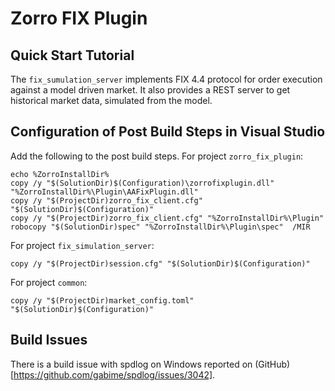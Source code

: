 # Zorro FIX Plugin

## Quick Start Tutorial

The `fix_sumulation_server` implements FIX 4.4 protocol for order execution against a model driven market.
It also provides a REST server to get historical market data, simulated from the model. 



## Configuration of Post Build Steps in Visual Studio

Add the following to the post build steps.
For project `zorro_fix_plugin`:

```
echo %ZorroInstallDir%
copy /y "$(SolutionDir)$(Configuration)\zorrofixplugin.dll" "%ZorroInstallDir%\Plugin\AAFixPlugin.dll"
copy /y "$(ProjectDir)zorro_fix_client.cfg" "$(SolutionDir)$(Configuration)"
copy /y "$(ProjectDir)zorro_fix_client.cfg" "%ZorroInstallDir%\Plugin"
robocopy "$(SolutionDir)spec" "%ZorroInstallDir%\Plugin\spec"  /MIR
``` 

For project `fix_simulation_server`:

```
copy /y "$(ProjectDir)session.cfg" "$(SolutionDir)$(Configuration)"
```

For project `common`:

```
copy /y "$(ProjectDir)market_config.toml" "$(SolutionDir)$(Configuration)"
``` 


## Build Issues

There is a build issue with spdlog on Windows reported on (GitHub)[https://github.com/gabime/spdlog/issues/3042].


